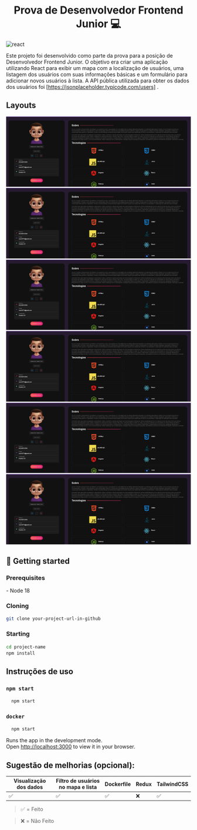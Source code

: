 <h1 align="center" style="font-weight: bold;">Prova de Desenvolvedor Frontend Junior 💻</h1>

[REACT__BADGE]: https://img.shields.io/badge/React-005CFE?style=for-the-badge&logo=react
![react][REACT__BADGE]


Este projeto foi desenvolvido como parte da prova para a posição de Desenvolvedor Frontend Junior. O objetivo era criar uma aplicação utilizando React para exibir um mapa com a localização de usuários, uma listagem dos usuários com suas informações básicas e um formulário para adicionar novos usuários à lista. A API pública utilizada para obter os dados dos usuários foi 
[https://jsonplaceholder.typicode.com/users] .


## Layouts

![Filtro](https://github.com/Maelzin13/Curriculo/blob/main/src/img/Principal.png)
![Mapa](https://github.com/Maelzin13/Curriculo/blob/main/src/img/Principal.png)
![Lista e Formulario](https://github.com/Maelzin13/Curriculo/blob/main/src/img/Principal.png)
![Lista de Usuario](https://github.com/Maelzin13/Curriculo/blob/main/src/img/Principal.png)
![Mapa com Usuario](https://github.com/Maelzin13/Curriculo/blob/main/src/img/Principal.png)
![Mapa com Usuario 2](https://github.com/Maelzin13/Curriculo/blob/main/src/img/Principal.png)



<h2 id="started">🚀 Getting started</h2>

<h3>Prerequisites</h3>
- Node 18
<h3>Cloning</h3>

```bash
git clone your-project-url-in-github
```

<h3>Starting</h3>

```bash
cd project-name
npm install
```
## Instruções de uso

### `npm start`
```bash
  npm start
```

### `docker`
```bash
  npm start
```

Runs the app in the development mode.\
Open [http://localhost:3000](http://localhost:3000) to view it in your browser.



## Sugestão de melhorias (opcional):

| Visualização dos dados | Filtro de usuários no mapa e lista | Dockerfile | Redux | TailwindCSS |
| ---------------------- | --------------------------------- | ---------- | ----- | ----------- |
| ✅                      | ✅                                 | ✅         | ❌    | ✅          |


> ✅ = Feito

> ❌ = Não Feito



